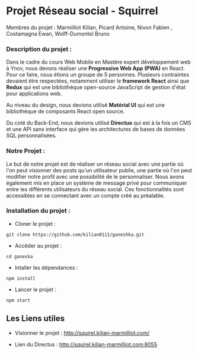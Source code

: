 # Projet Réseau social - Squirrel

Membres du projet :  Marmilliot Kilian, Picard Antoine, Nivon Fabien , Costamagna Ewan, Wolff-Dumontel Bruno

### Description du projet : 
Dans le cadre du cours Web Mobile en Mastère expert développement web à Ynov, nous devons réaliser une **Progressive Web App (PWA)** en React. Pour ce faire, nous étions un groupe de 5 personnes. Plusieurs contraintes devaient être respectées, notamment utiliser le **framework React** ainsi que **Redux** qui est une bibliothèque open-source JavaScript de gestion d'état pour applications web. 

Au niveau du design, nous devions utilisé **Matérial UI** qui est une bibliothèque de composants React open source. 

Du coté du Back-End, nous devions utilisé **Directus** qui est à la fois un CMS et une API sans interface qui gère les architectures de bases de données SQL personnalisées. 

### Notre Projet : 
Le but de notre projet est de réaliser un réseau social avec une partie où l'on peut visionner des posts qu'un utilisateur publie, une partie où l'on peut modifier notre profil avec une possibilité de le personnaliser. Nous avons également mis en place un système de message privé pour communiquer entre les différents utilisateurs du réseau social. Ces fonctionnalités sont accessibles en se connectant avec un compte créé au préalable. 


### Installation du projet :

- Cloner le projet : 

```
git clone https://github.com/kilian0111/ganeshka.git
```

- Accéder au projet : 
```
cd ganeska
```

- Intaller les dépendances :
```
npm install
```
- Lancer le projet :
```
npm start
```

## Les Liens utiles 
- Visionner le projet : 
http://squirel.kilian-marmilliot.com/

- Lien du Directus :
http://squirel.kilian-marmilliot.com:8055

